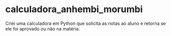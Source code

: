 # calculadora_anhembi_morumbi
Criei uma calculadora em Python que solicita as notas ao aluno e retorna se ele foi aprovado ou não na matéria. 
